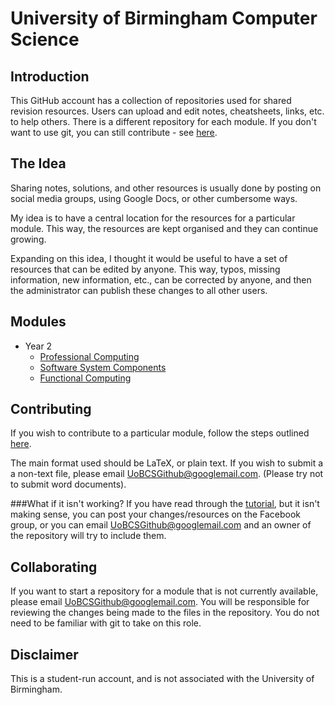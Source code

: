 University of Birmingham Computer Science
=========================================

Introduction
------------
This GitHub account has a collection of repositories used for shared revision resources. Users can upload and edit notes, cheatsheets, links, etc. to help others. There is a different repository for each module. If you don't want to use git, you can still contribute - see [here][tutorial-link].

The Idea
--------
Sharing notes, solutions, and other resources is usually done by posting on social media groups, using Google Docs, or other cumbersome ways. 

My idea is to have a central location for the resources for a particular module. This way, the resources are kept organised and they can continue growing.

Expanding on this idea, I thought it would be useful to have a set of resources that can be edited by anyone. This way, typos, missing information, new information, etc., can be corrected by anyone, and then the administrator can publish these changes to all other users.

Modules
-------
- Year 2
	- [Professional Computing][prof-comp-link]
	- [Software System Components][ssc-link]
	- [Functional Computing][fp-link]

Contributing
------------
If you wish to contribute to a particular module, follow the steps outlined [here][tutorial-link]. 

The main format used should be LaTeX, or plain text. If you wish to submit a a non-text file, please email [UoBCSGithub@googlemail.com][contact]. (Please try not to submit word documents).
	
###What if it isn't working?
If you have read through the [tutorial][tutorial-link], but it isn't making sense, you can post your changes/resources on the Facebook group, or you can email [UoBCSGithub@googlemail.com][contact] and an owner of the repository will try to include them.

Collaborating
-------------
If you want to start a repository for a module that is not currently available, please email [UoBCSGithub@googlemail.com][contact]. You will be responsible for reviewing the changes being made to the files in the repository. You do not need to be familiar with git to take on this role.

Disclaimer
----------
This is a student-run account, and is not associated with the University of Birmingham.


[tutorial-link]: contributing/Basic-contribution.md
[contact]: mailto:UoBCSGithub@googlemail.com
[prof-comp-link]: https://github.com/UoB-CS-Students/Year-2-Prof-Comp
[ssc-link]: https://github.com/UoB-CS-Students/Year-2-SSC
[fp-link]: https://github.com/UoB-CS-Students/Year-2-FP